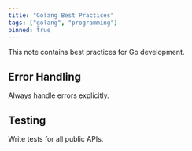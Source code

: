 ```yaml
---
title: "Golang Best Practices"
tags: ["golang", "programming"]
pinned: true
---
```


This note contains best practices for Go development.

## Error Handling

Always handle errors explicitly.

## Testing

Write tests for all public APIs.
